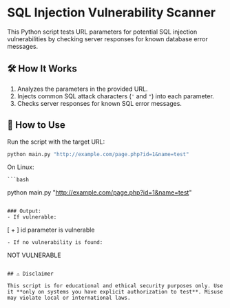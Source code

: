 # SQL Injection Vulnerability Scanner

This Python script tests URL parameters for potential SQL injection vulnerabilities by checking server responses for known database error messages.


## 🛠️ How It Works

1. Analyzes the parameters in the provided URL.
2. Injects common SQL attack characters (`'` and `"`) into each parameter.
3. Checks server responses for known SQL error messages.


## 🚀 How to Use

   Run the script with the target URL:
   
   ```bash
   python main.py "http://example.com/page.php?id=1&name=test"
   ```
   On Linux:
   
    ```bash
   python main.py "http://example.com/page.php?id=1&name=test"
   ```

### Output:
- If vulnerable:

  ```
  [ + ] id parameter is vulnerable
  ```
- If no vulnerability is found:

  ```
  NOT VULNERABLE
  ```

## ⚠️ Disclaimer

This script is for educational and ethical security purposes only. Use it **only on systems you have explicit authorization to test**. Misuse may violate local or international laws.
